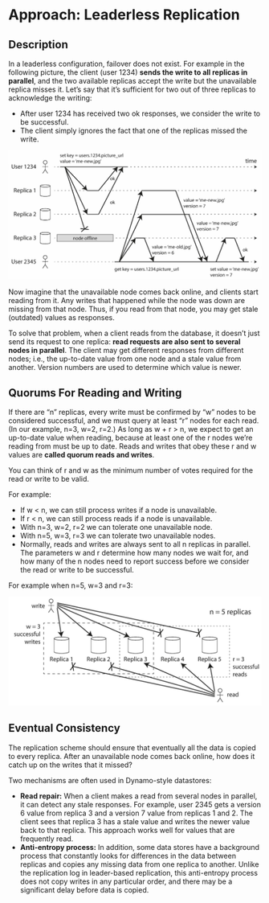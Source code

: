 # Approach: Leaderless Replication

## Description

In a leaderless configuration, failover does not exist. For example in the following picture, the client (user 1234) **sends the write to all replicas in parallel**, and the two available replicas accept the write but the unavailable replica misses it. Let’s say that it’s sufficient for two out of three replicas to acknowledge the writing:

- After user 1234 has received two ok responses, we consider the write to be successful.
- The client simply ignores the fact that one of the replicas missed the write.

![](approach_leaderless_replication/image2.jpg)

Now imagine that the unavailable node comes back online, and clients start reading from it. Any writes that happened while the node was down are missing from that node. Thus, if you read from that node, you may get stale (outdated) values as responses.

To solve that problem, when a client reads from the database, it doesn’t just send its request to one replica: **read requests are also sent to several nodes in parallel**. The client may get different responses from different nodes; i.e., the up-to-date value from one node and a stale value from another. Version numbers are used to determine which value is newer.

## Quorums For Reading and Writing

If there are “n” replicas, every write must be confirmed by “w” nodes to be considered successful, and we must query at least “r” nodes for each read. (In our example, n=3, w=2, r=2.) As long as w + r &gt; n, we expect to get an up-to-date value when reading, because at least one of the r nodes we’re reading from must be up to date. Reads and writes that obey these r and w values are **called quorum reads and writes**.

You can think of r and w as the minimum number of votes required for the read or write to be valid.

For example:

- If w &lt; n, we can still process writes if a node is unavailable.
- If r &lt; n, we can still process reads if a node is unavailable.
- With n=3, w=2, r=2 we can tolerate one unavailable node.
- With n=5, w=3, r=3 we can tolerate two unavailable nodes.
- Normally, reads and writes are always sent to all n replicas in parallel. The parameters w and r determine how many nodes we wait for, and how many of the n nodes need to report success before we consider the read or write to be successful.

For example when n=5, w=3 and r=3:

![](approach_leaderless_replication/image1.jpg)

## Eventual Consistency

The replication scheme should ensure that eventually all the data is copied to every replica. After an unavailable node comes back online, how does it catch up on the writes that it missed?

Two mechanisms are often used in Dynamo-style datastores:

- **Read repair:** When a client makes a read from several nodes in parallel, it can detect any stale responses. For example, user 2345 gets a version 6 value from replica 3 and a version 7 value from replicas 1 and 2. The client sees that replica 3 has a stale value and writes the newer value back to that replica. This approach works well for values that are frequently read.
- **Anti-entropy process:** In addition, some data stores have a background process that constantly looks for differences in the data between replicas and copies any missing data from one replica to another. Unlike the replication log in leader-based replication, this anti-entropy process does not copy writes in any particular order, and there may be a significant delay before data is copied.
